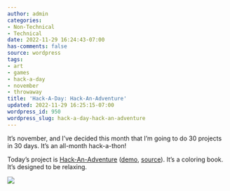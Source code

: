```yaml
---
author: admin
categories:
- Non-Technical
- Technical
date: 2022-11-29 16:24:43-07:00
has-comments: false
source: wordpress
tags:
- art
- games
- hack-a-day
- november
- throwaway
title: 'Hack-A-Day: Hack-An-Adventure'
updated: 2022-11-29 16:25:15-07:00
wordpress_id: 950
wordpress_slug: hack-a-day-hack-an-adventure
---
```

It’s november, and I’ve decided this month that I’m going to do 30 projects in 30 days. It’s an all-month hack-a-thon!

Today’s project is [Hack-An-Adventure](https://tilde.za3k.com/hackaday/adventure/) ([demo](https://tilde.za3k.com/hackaday/adventure/), [source](https://github.com/za3k/day29_adventure)). It’s a coloring book. It’s designed to be relaxing.

[![](/wp-content/uploads/2022/11/screenshot.gif)](https://tilde.za3k.com/hackaday/adventure/)
